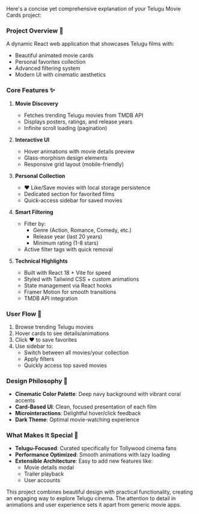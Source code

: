 Here's a concise yet comprehensive explanation of your Telugu Movie Cards project:

### **Project Overview** 🎥
A dynamic React web application that showcases Telugu films with:
- Beautiful animated movie cards
- Personal favorites collection
- Advanced filtering system
- Modern UI with cinematic aesthetics

### **Core Features** ✨
1. **Movie Discovery**  
   - Fetches trending Telugu movies from TMDB API
   - Displays posters, ratings, and release years
   - Infinite scroll loading (pagination)

2. **Interactive UI**  
   - Hover animations with movie details preview
   - Glass-morphism design elements
   - Responsive grid layout (mobile-friendly)

3. **Personal Collection**  
   - ❤️ Like/Save movies with local storage persistence
   - Dedicated section for favorited films
   - Quick-access sidebar for saved movies

4. **Smart Filtering**  
   - Filter by:  
     - Genre (Action, Romance, Comedy, etc.)
     - Release year (last 20 years)
     - Minimum rating (1-8 stars)
   - Active filter tags with quick removal

5. **Technical Highlights**  
   - Built with React 18 + Vite for speed
   - Styled with Tailwind CSS + custom animations
   - State management via React hooks
   - Framer Motion for smooth transitions
   - TMDB API integration

### **User Flow** 🔄
1. Browse trending Telugu movies
2. Hover cards to see details/animations
3. Click ❤️ to save favorites
4. Use sidebar to:
   - Switch between all movies/your collection
   - Apply filters
   - Quickly access top saved movies

### **Design Philosophy** 🎨
- **Cinematic Color Palette**: Deep navy background with vibrant coral accents
- **Card-Based UI**: Clean, focused presentation of each film
- **Microinteractions**: Delightful hover/click feedback
- **Dark Theme**: Optimal movie-watching experience

### **What Makes It Special** 💎
- **Telugu-Focused**: Curated specifically for Tollywood cinema fans
- **Performance Optimized**: Smooth animations with lazy loading
- **Extensible Architecture**: Easy to add new features like:
  - Movie details modal
  - Trailer playback
  - User accounts

This project combines beautiful design with practical functionality, creating an engaging way to explore Telugu cinema. The attention to detail in animations and user experience sets it apart from generic movie apps.
